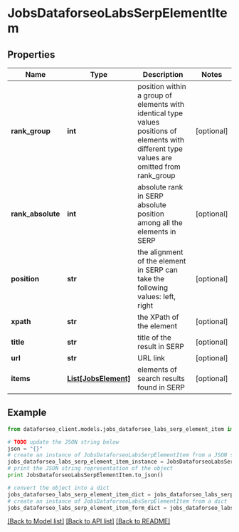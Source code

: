 # JobsDataforseoLabsSerpElementItem


## Properties

Name | Type | Description | Notes
------------ | ------------- | ------------- | -------------
**rank_group** | **int** | position within a group of elements with identical type values positions of elements with different type values are omitted from rank_group | [optional] 
**rank_absolute** | **int** | absolute rank in SERP absolute position among all the elements in SERP | [optional] 
**position** | **str** | the alignment of the element in SERP can take the following values: left, right | [optional] 
**xpath** | **str** | the XPath of the element | [optional] 
**title** | **str** | title of the result in SERP | [optional] 
**url** | **str** | URL link | [optional] 
**items** | [**List[JobsElement]**](JobsElement.md) | elements of search results found in SERP | [optional] 

## Example

```python
from dataforseo_client.models.jobs_dataforseo_labs_serp_element_item import JobsDataforseoLabsSerpElementItem

# TODO update the JSON string below
json = "{}"
# create an instance of JobsDataforseoLabsSerpElementItem from a JSON string
jobs_dataforseo_labs_serp_element_item_instance = JobsDataforseoLabsSerpElementItem.from_json(json)
# print the JSON string representation of the object
print JobsDataforseoLabsSerpElementItem.to_json()

# convert the object into a dict
jobs_dataforseo_labs_serp_element_item_dict = jobs_dataforseo_labs_serp_element_item_instance.to_dict()
# create an instance of JobsDataforseoLabsSerpElementItem from a dict
jobs_dataforseo_labs_serp_element_item_form_dict = jobs_dataforseo_labs_serp_element_item.from_dict(jobs_dataforseo_labs_serp_element_item_dict)
```
[[Back to Model list]](../README.md#documentation-for-models) [[Back to API list]](../README.md#documentation-for-api-endpoints) [[Back to README]](../README.md)



